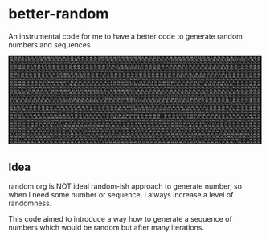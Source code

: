 # better-random
An instrumental code for me to have a better code to generate random numbers and sequences


![img1](./img1.png)


## Idea

random.org is NOT ideal random-ish approach to generate number, so when I need some number or sequence, I always increase a level of randomness.

This code aimed to introduce a way how to generate a sequence of numbers which would be random but after many iterations.
